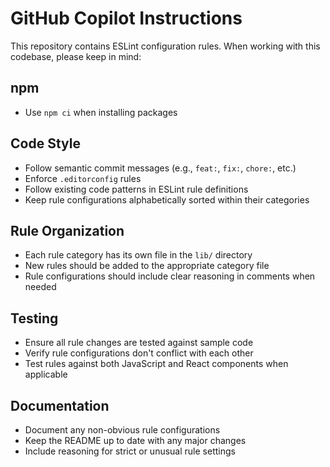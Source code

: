 # GitHub Copilot Instructions

This repository contains ESLint configuration rules. When working with this codebase, please keep in mind:

## npm
- Use `npm ci` when installing packages

## Code Style
- Follow semantic commit messages (e.g., `feat:`, `fix:`, `chore:`, etc.)
- Enforce `.editorconfig` rules
- Follow existing code patterns in ESLint rule definitions
- Keep rule configurations alphabetically sorted within their categories

## Rule Organization
- Each rule category has its own file in the `lib/` directory
- New rules should be added to the appropriate category file
- Rule configurations should include clear reasoning in comments when needed

## Testing
- Ensure all rule changes are tested against sample code
- Verify rule configurations don't conflict with each other
- Test rules against both JavaScript and React components when applicable

## Documentation
- Document any non-obvious rule configurations
- Keep the README up to date with any major changes
- Include reasoning for strict or unusual rule settings